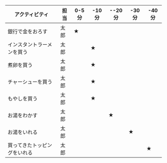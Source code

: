 | アクティビティ | 担当 | 0-5分 | -10分 | --20分 | -30分 | -40分 |
| --- | --- | --- | --- | --- | --- | --- |
| 銀行で金をおろす | 太郎 | ★ |
| インスタントラーメンを買う | 太郎 || ★ |
| 煮卵を買う | 太郎 || ★ |
| チャーシューを買う | 太郎 || ★ |
| もやしを買う | 太郎 || ★ |
| お湯をわかす | 太郎 ||| ★ |
| お湯をいれる | 太郎 |||| ★ |
| 買ってきたトッピングをいれる | 太郎 ||||| ★ |
